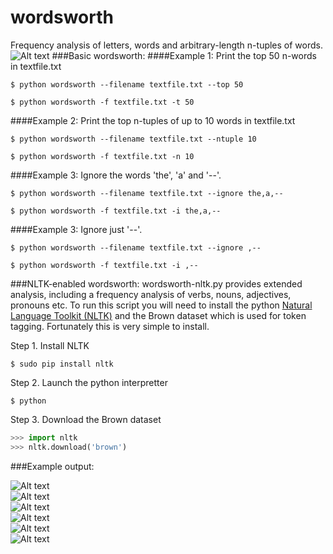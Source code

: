 wordsworth
==========
Frequency analysis of letters, words and arbitrary-length n-tuples of words.
![Alt text](/screenshots/screenshot5.png?raw=true "screenshot5.png")
###Basic wordsworth:
####Example 1: Print the top 50 n-words in textfile.txt
```
$ python wordsworth --filename textfile.txt --top 50
```

```
$ python wordsworth -f textfile.txt -t 50
```
####Example 2: Print the top n-tuples of up to 10 words in textfile.txt
```
$ python wordsworth --filename textfile.txt --ntuple 10
```
```
$ python wordsworth -f textfile.txt -n 10
```
####Example 3: Ignore the words 'the', 'a' and '--'.
```
$ python wordsworth --filename textfile.txt --ignore the,a,--
```
```
$ python wordsworth -f textfile.txt -i the,a,--
```
####Example 3: Ignore just '--'.
```
$ python wordsworth --filename textfile.txt --ignore ,--
```
```
$ python wordsworth -f textfile.txt -i ,--
```
###NLTK-enabled wordsworth:
wordsworth-nltk.py provides extended analysis, including a frequency analysis of verbs, nouns, adjectives, pronouns etc.
To run this script you will need to install the python [Natural Language Toolkit (NLTK)](https://github.com/nltk)
and the Brown dataset which is used for token tagging. Fortunately this is very simple to install.

Step 1. Install NLTK 
```
$ sudo pip install nltk
```
Step 2. Launch the python interpretter
```
$ python
```
Step 3. Download the Brown dataset
```python
>>> import nltk
>>> nltk.download('brown')
```

###Example output:

![Alt text](/screenshots/screenshot1.png?raw=true "screenshot1.png")
<br>
![Alt text](/screenshots/screenshot2.png?raw=true "screenshot2.png")
<br>
![Alt text](/screenshots/screenshot3.png?raw=true "screenshot3.png")
<br>
![Alt text](/screenshots/screenshot4.png?raw=true "screenshot4.png")
<br>
![Alt text](/screenshots/screenshot6.png?raw=true "screenshot6.png")
<br>
![Alt text](/screenshots/screenshot7.png?raw=true "screenshot7.png")
